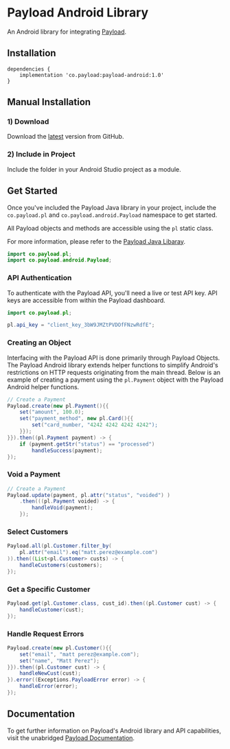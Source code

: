 # Payload Android Library

An Android library for integrating [Payload](https://payload.co).

## Installation

```
dependencies {
    implementation 'co.payload:payload-android:1.0'
}
```

## Manual Installation

### 1) Download

Download the [latest](https://github.com/payload-code/payload-android/archive/master.zip)
version from GitHub.

### 2) Include in Project

Include the folder in your Android Studio project as a module.

## Get Started

Once you've included the Payload Java library in your project,
include the `co.payload.pl` and `co.payload.android.Payload` namespace to get started.

All Payload objects and methods are accessible using the `pl` static class.

For more information, please refer to the [Payload Java Libaray](https://github.com/payload-code/payload-java).

```java
import co.payload.pl;
import co.payload.android.Payload;
```

### API Authentication

To authenticate with the Payload API, you'll need a live or test API key. API
keys are accessible from within the Payload dashboard.

```java
import co.payload.pl;

pl.api_key = "client_key_3bW9JMZtPVDOfFNzwRdfE";
```

### Creating an Object


Interfacing with the Payload API is done primarily through Payload Objects.
The Payload Android library extends helper functions to simplify Android's
restrictions on HTTP requests originating from the main thread.
Below is an example of
creating a payment using the `pl.Payment` object with the Payload Android helper functions.


```java
// Create a Payment
Payload.create(new pl.Payment(){{
    set("amount", 100.0);
    set("payment_method", new pl.Card(){{
        set("card_number, "4242 4242 4242 4242");
    }});
}}).then((pl.Payment payment) -> {
    if (payment.getStr("status") == "processed")
        handleSuccess(payment);
});
```

### Void a Payment

```java
// Create a Payment
Payload.update(payment, pl.attr("status", "voided") )
    .then(((pl.Payment voided) -> {
        handleVoid(payment);
    });
```

### Select Customers

```java
Payload.all(pl.Customer.filter_by(
    pl.attr("email").eq("matt.perez@example.com")
)).then((List<pl.Customer> custs) -> {
    handleCustomers(customers);
});
```

### Get a Specific Customer

```java
Payload.get(pl.Customer.class, cust_id).then((pl.Customer cust) -> {
    handleCustomer(cust);
});
```

### Handle Request Errors

```java
Payload.create(new pl.Customer(){{
    set("email", "matt perez@example.com");
    set("name", "Matt Perez");
}}).then((pl.Customer cust) -> {
    handleNewCust(cust);
}).error((Exceptions.PayloadError error) -> {
    handleError(error);
});
```

## Documentation

To get further information on Payload's Android library and API capabilities,
visit the unabridged [Payload Documentation](https://docs.payload.co/).
